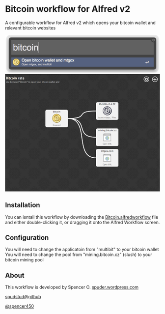 # Bitcoin workflow for Alfred v2
A configurable workflow for Alfred v2 which opens your bitcoin wallet and relevant bitcoin websites

![image](./alfred-bitcoin-shortcut-screenshot.png)
![image](./alfred-bitcoin-workflow-screenshot.png)


## Installation

You can isntall this workflow by downloading the [Bitcoin.alfredworkflow](https://github.com/spuder/alfred-bitcoin-workflow/raw/master/Bitcoin.alfredworkflow) file and either double-clicking it, or
dragging it onto the Alfred Workflow screen.

## Configuration

You will need to change the applicatoin from "multibit" to your bitcoin wallet
You will need to change the pool from "mining.bitcoin.cz" (slush) to your bitcoin mining pool

## About

This workflow is developed by Spencer O. 
[spuder.wordpress.com](https://spuder.wordpress.com)

[spudstud@github](https://github.com/spudstud)

[@spencer450](https://twitter.com/spencer450)
